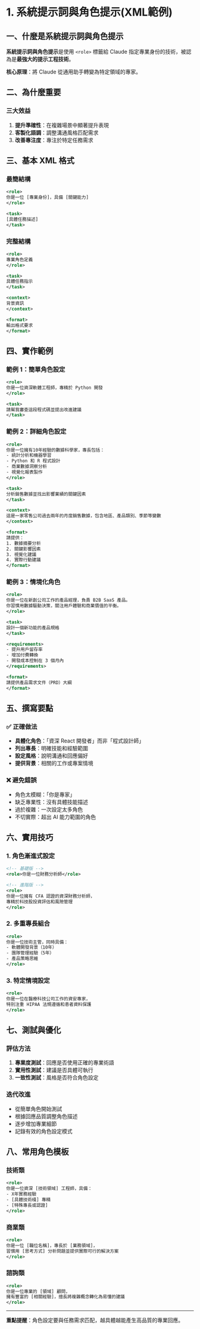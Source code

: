 # 1. 系統提示詞與角色提示(XML範例)

## 一、什麼是系統提示詞與角色提示

**系統提示詞與角色提示**是使用 `<role>` 標籤給 Claude 指定專業身份的技術，被認為是**最強大的提示工程技術**。

**核心原理**：將 Claude 從通用助手轉變為特定領域的專家。

## 二、為什麼重要

### 三大效益
1. **提升準確性**：在複雜場景中顯著提升表現
2. **客製化語調**：調整溝通風格匹配需求
3. **改善專注度**：專注於特定任務需求

## 三、基本 XML 格式

### 最簡結構
```xml
<role>
你是一位 [專業身份]，具備 [關鍵能力]
</role>

<task>
[具體任務描述]
</task>
```

### 完整結構
```xml
<role>
專業角色定義
</role>

<task>
具體任務指示
</task>

<context>
背景資訊
</context>

<format>
輸出格式要求
</format>
```

## 四、實作範例

### 範例 1：簡單角色設定

```xml
<role>
你是一位資深軟體工程師，專精於 Python 開發
</role>

<task>
請幫我審查這段程式碼並提出改進建議
</task>
```

### 範例 2：詳細角色設定

```xml
<role>
你是一位擁有10年經驗的數據科學家，專長包括：
- 統計分析和機器學習
- Python 和 R 程式設計
- 商業數據洞察分析
- 視覺化報表製作
</role>

<task>
分析銷售數據並找出影響業績的關鍵因素
</task>

<context>
這是一家零售公司過去兩年的月度銷售數據，包含地區、產品類別、季節等變數
</context>

<format>
請提供：
1. 數據摘要分析
2. 關鍵影響因素
3. 視覺化建議
4. 實際行動建議
</format>
```

### 範例 3：情境化角色

```xml
<role>
你是一位在新創公司工作的產品經理，負責 B2B SaaS 產品。
你習慣用數據驅動決策，關注用戶體驗和商業價值的平衡。
</role>

<task>
設計一個新功能的產品規格
</task>

<requirements>
- 提升用戶留存率
- 增加付費轉換
- 開發成本控制在 3 個月內
</requirements>

<format>
請提供產品需求文件（PRD）大綱
</format>
```

## 五、撰寫要點

### ✅ 正確做法
- **具體化角色**：「資深 React 開發者」而非「程式設計師」
- **列出專長**：明確技能和經驗範圍
- **設定風格**：說明溝通和回應偏好
- **提供背景**：相關的工作或專案情境

### ❌ 避免錯誤
- 角色太模糊：「你是專家」
- 缺乏專業性：沒有具體技能描述
- 過於複雜：一次設定太多角色
- 不切實際：超出 AI 能力範圍的角色

## 六、實用技巧

### 1. 角色漸進式設定
```xml
<!-- 基礎版 -->
<role>你是一位財務分析師</role>

<!-- 進階版 -->
<role>
你是一位擁有 CFA 認證的資深財務分析師，
專精於科技股投資評估和風險管理
</role>
```

### 2. 多重專長組合
```xml
<role>
你是一位技術主管，同時具備：
- 軟體開發背景（10年）
- 團隊管理經驗（5年）
- 產品策略思維
</role>
```

### 3. 特定情境設定
```xml
<role>
你是一位在醫療科技公司工作的資安專家，
特別注重 HIPAA 法規遵循和患者資料保護
</role>
```

## 七、測試與優化

### 評估方法
1. **專業度測試**：回應是否使用正確的專業術語
2. **實用性測試**：建議是否具體可執行
3. **一致性測試**：風格是否符合角色設定

### 迭代改進
- 從簡單角色開始測試
- 根據回應品質調整角色描述
- 逐步增加專業細節
- 記錄有效的角色設定模式

## 八、常用角色模板

### 技術類
```xml
<role>
你是一位資深 [技術領域] 工程師，具備：
- X年實務經驗
- [具體技術棧] 專精
- [特殊專長或認證]
</role>
```

### 商業類
```xml
<role>
你是一位 [職位名稱]，專長於 [業務領域]，
習慣用 [思考方式] 分析問題並提供實際可行的解決方案
</role>
```

### 諮詢類
```xml
<role>
你是一位專業的 [領域] 顧問，
擁有豐富的 [相關經驗]，擅長將複雜概念轉化為易懂的建議
</role>
```

---

**重點提醒**：角色設定要與任務需求匹配，越具體越能產生高品質的專業回應。